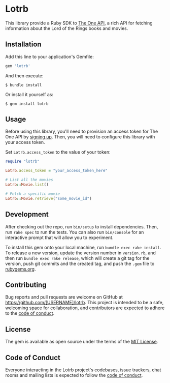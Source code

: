 # Lotrb

This library provide a Ruby SDK to [The One API](https://the-one-api.dev/), a rich API for fetching information about the Lord of the Rings books and movies.

## Installation

Add this line to your application's Gemfile:

```ruby
gem 'lotrb'
```

And then execute:

    $ bundle install

Or install it yourself as:

    $ gem install lotrb

## Usage

Before using this library, you'll need to provision an access token for The One API by [signing up](https://the-one-api.dev/sign-up). Then, you will need to configure this library with your access token.

Set `Lotrb.access_token` to the value of your token:

```ruby
require "lotrb"

Lotrb.access_token = "your_access_token_here"

# List all the movies
Lotrb::Movie.list()

# Fetch a specific movie
Lotrb::Movie.retrieve("some_movie_id")
```

## Development

After checking out the repo, run `bin/setup` to install dependencies. Then, run `rake spec` to run the tests. You can also run `bin/console` for an interactive prompt that will allow you to experiment.

To install this gem onto your local machine, run `bundle exec rake install`. To release a new version, update the version number in `version.rb`, and then run `bundle exec rake release`, which will create a git tag for the version, push git commits and the created tag, and push the `.gem` file to [rubygems.org](https://rubygems.org).

## Contributing

Bug reports and pull requests are welcome on GitHub at https://github.com/[USERNAME]/lotrb. This project is intended to be a safe, welcoming space for collaboration, and contributors are expected to adhere to the [code of conduct](https://github.com/[USERNAME]/lotrb/blob/main/CODE_OF_CONDUCT.md).

## License

The gem is available as open source under the terms of the [MIT License](https://opensource.org/licenses/MIT).

## Code of Conduct

Everyone interacting in the Lotrb project's codebases, issue trackers, chat rooms and mailing lists is expected to follow the [code of conduct](https://github.com/[USERNAME]/lotrb/blob/main/CODE_OF_CONDUCT.md).

